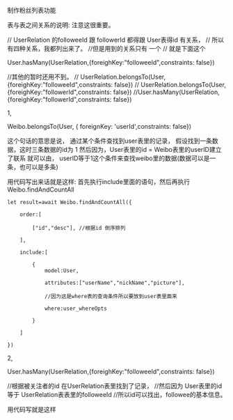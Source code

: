 制作粉丝列表功能


表与表之间关系的说明:   注意这很重要。



// UserRelation 的followeeId 跟 followerId 都得跟 User表得id 有关系，
// 所以有四种关系，我都列出来了。
//但是用到的关系只有 一个 
// 就是下面这个

User.hasMany(UserRelation,{foreighKey:"followeeId",constraints: false})

//其他的暂时还用不到。
// UserRelation.belongsTo(User,{foreighKey:"followeeId",constraints: false})
// UserRelation.belongsTo(User,{foreighKey:"followerId",constraints: false})
//User.hasMany(UserRelation,{foreighKey:"followerId",constraints: false})



1,

Weibo.belongsTo(User, { foreignKey: 'userId',constraints: false})

这个句话的意思是说，
通过某个条件查找到user表里的记录，
假设找到一条数据，这时三条数据的id为 1
然后因为，User表里的id = Weibo表里的userID建立了联系
就可以由， userID等于1这个条件来查找weibo里的数据(数据可以是一条，也可以是多条)


用代码写出来话就是这样:
首先执行include里面的语句，然后再执行 Weibo.findAndCountAll

    let result=await Weibo.findAndCountAll({

        order:[

            ["id","desc"], //根据id 倒序排列

        ],
        
        include:[

            {
                model:User,

                attributes:["userName","nickName","picture"],

                //因为这是where表的查询条件所以要放到user表里面来

                where:user_whereOpts

            }

        ]

    })



2,

User.hasMany(UserRelation,{foreighKey:"followeeId",constraints: false})

//根据被关注者的id 在UserRelation表里找到了记录，
//然后因为 User表里的id 等于 UserRelation表表里的followeeId
//所以id可以找出，followee的基本信息。

用代码写就是这样


